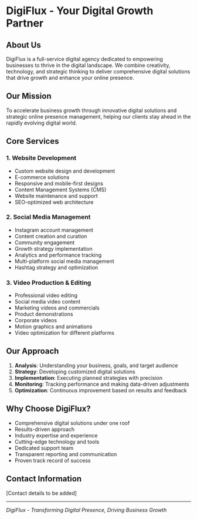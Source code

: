 # DigiFlux - Your Digital Growth Partner

## About Us
DigiFlux is a full-service digital agency dedicated to empowering businesses to thrive in the digital landscape. We combine creativity, technology, and strategic thinking to deliver comprehensive digital solutions that drive growth and enhance your online presence.

## Our Mission
To accelerate business growth through innovative digital solutions and strategic online presence management, helping our clients stay ahead in the rapidly evolving digital world.

## Core Services

### 1. Website Development
- Custom website design and development
- E-commerce solutions
- Responsive and mobile-first designs
- Content Management Systems (CMS)
- Website maintenance and support
- SEO-optimized web architecture

### 2. Social Media Management
- Instagram account management
- Content creation and curation
- Community engagement
- Growth strategy implementation
- Analytics and performance tracking
- Multi-platform social media management
- Hashtag strategy and optimization

### 3. Video Production & Editing
- Professional video editing
- Social media video content
- Marketing videos and commercials
- Product demonstrations
- Corporate videos
- Motion graphics and animations
- Video optimization for different platforms


## Our Approach
1. **Analysis**: Understanding your business, goals, and target audience
2. **Strategy**: Developing customized digital solutions
3. **Implementation**: Executing planned strategies with precision
4. **Monitoring**: Tracking performance and making data-driven adjustments
5. **Optimization**: Continuous improvement based on results and feedback

## Why Choose DigiFlux?
- Comprehensive digital solutions under one roof
- Results-driven approach
- Industry expertise and experience
- Cutting-edge technology and tools
- Dedicated support team
- Transparent reporting and communication
- Proven track record of success

## Contact Information
[Contact details to be added]

---
*DigiFlux - Transforming Digital Presence, Driving Business Growth* 